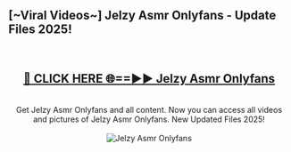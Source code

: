 <h2>[~Viral Videos~] Jelzy Asmr Onlyfans - Update Files 2025!</h2>
<br>
<div align="center">
<h2><a href="https://betterlinks.top/A2PfLJ" rel="nofollow">🔴 CLICK HERE 🌐==►► Jelzy Asmr Onlyfans</a></h2>
<br>
Get Jelzy Asmr Onlyfans and all content. Now you can access all videos and pictures of Jelzy Asmr Onlyfans. New Updated Files 2025!
<br>
<br>
<a href="https://betterlinks.top/A2PfLJ" rel="nofollow" data-target="animated-image.originalLink"><img src="https://i.ibb.co.com/WyWwxjT/player-gif2.gif" alt="Jelzy Asmr Onlyfans" style="max-width: 100%; display: inline-block;" data-target="animated-image.originalImage"></a>
</div>
<br>
